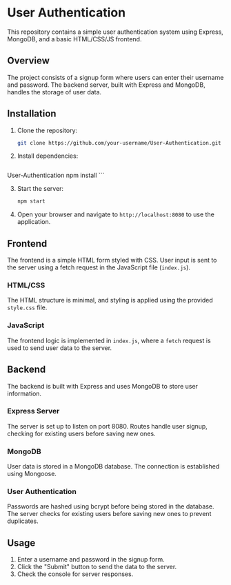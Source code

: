 #  User Authentication

This repository contains a simple user authentication system using Express, MongoDB, and a basic HTML/CSS/JS frontend.

## Overview

The project consists of a signup form where users can enter their username and password. The backend server, built with Express and MongoDB, handles the storage of user data. 

## Installation

1. Clone the repository:

    ```bash
    git clone https://github.com/your-username/User-Authentication.git
    ```

2. Install dependencies:

    ```bash
User-Authentication
    npm install
    ```

3. Start the server:

    ```bash
    npm start
    ```

4. Open your browser and navigate to `http://localhost:8080` to use the application.

## Frontend

The frontend is a simple HTML form styled with CSS. User input is sent to the server using a fetch request in the JavaScript file (`index.js`).

### HTML/CSS

The HTML structure is minimal, and styling is applied using the provided `style.css` file.

### JavaScript

The frontend logic is implemented in `index.js`, where a `fetch` request is used to send user data to the server.

## Backend

The backend is built with Express and uses MongoDB to store user information.

### Express Server

The server is set up to listen on port 8080. Routes handle user signup, checking for existing users before saving new ones.

### MongoDB

User data is stored in a MongoDB database. The connection is established using Mongoose.

### User Authentication

Passwords are hashed using bcrypt before being stored in the database. The server checks for existing users before saving new ones to prevent duplicates.

## Usage

1. Enter a username and password in the signup form.
2. Click the "Submit" button to send the data to the server.
3. Check the console for server responses.


